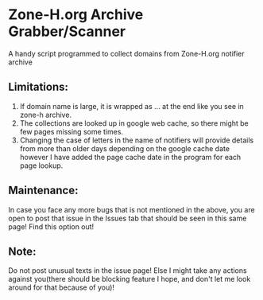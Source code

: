 # Zone-H.org Archive Grabber/Scanner
A handy script programmed to collect domains from Zone-H.org notifier archive

Limitations:
-----------
1. If domain name is large, it is wrapped as ... at the end like you see in zone-h archive.
2. The collections are looked up in google web cache, so there might be few pages missing some times.
3. Changing the case of letters in the name of notifiers will provide details from more than older days depending on the google cache date however I have added the page cache date in the program for each page lookup.

Maintenance:
-----------
In case you face any more bugs that is not mentioned in the above, you are open to post that issue in the Issues tab that should be seen in this same page! Find this option out!

Note:
----
Do not post unusual texts in the issue page! Else I might take any actions against you(there should be blocking feature I hope, and don't let me look around for that because of you)!
